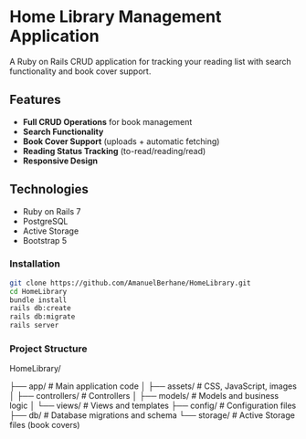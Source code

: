 # Home Library Management Application

A Ruby on Rails CRUD application for tracking your reading list with search functionality and book cover support.

## Features

- **Full CRUD Operations** for book management
- **Search Functionality**
- **Book Cover Support** (uploads + automatic fetching)
- **Reading Status Tracking** (to-read/reading/read)
- **Responsive Design**

## Technologies

- Ruby on Rails 7
- PostgreSQL
- Active Storage
- Bootstrap 5


### Installation
```bash
git clone https://github.com/AmanuelBerhane/HomeLibrary.git
cd HomeLibrary
bundle install
rails db:create
rails db:migrate
rails server
```

### Project Structure

HomeLibrary/

├── app/                 # Main application code
│   ├── assets/          # CSS, JavaScript, images
│   ├── controllers/     # Controllers
│   ├── models/          # Models and business logic
│   └── views/           # Views and templates
├── config/              # Configuration files
├── db/                  # Database migrations and schema
└── storage/             # Active Storage files (book covers)
